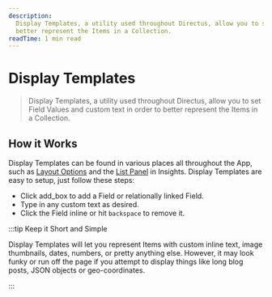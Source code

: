 ```yaml
---
description:
  Display Templates, a utility used throughout Directus, allow you to set Field Values and custom text in order to
  better represent the Items in a Collection.
readTime: 1 min read
---
```


# Display Templates

> Display Templates, a utility used throughout Directus, allow you to set Field Values and custom text in order to
> better represent the Items in a Collection.

## How it Works

Display Templates can be found in various places all throughout the App, such as [Layout Options](/app/layouts) and the
[List Panel](/app/insights#lists) in Insights. Display Templates are easy to setup, just follow these steps:

- Click <span mi icon>add_box</span> to add a Field or relationally linked Field.
- Type in any custom text as desired.
- Click the Field inline or hit `backspace` to remove it.

:::tip Keep it Short and Simple

Display Templates will let you represent Items with custom inline text, image thumbnails, dates, numbers, or pretty
anything else. However, it may look funky or run off the page if you attempt to display things like long blog posts,
JSON objects or geo-coordinates.

:::
